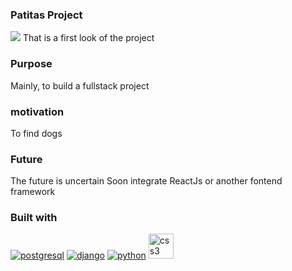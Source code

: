 <h3>Patitas Project</h3>
<img src="https://img.shields.io/github/license/nahuelmol/waka-readme-stats"/>
That is a first look of the project
<h3>Purpose</h3>
Mainly, to build a fullstack project 
<h3>motivation</h3>
To find dogs
<h3>Future</h3>
The future is uncertain
Soon integrate ReactJs or another fontend framework
<h3>Built with</h3>
<a href="https://www.postgresql.org" target="_blank"> <img src="https://icongr.am/devicon/postgresql-plain.svg?size=40&color=74bec2" alt="postgresql"/></a>
<a href="https://www.djangoproject.com" target="_blank"> <img src="https://icongr.am/devicon/django-plain.svg?size=40&color=74bec2" alt="django"/></a> 
<a href="https://python.org/" target="_blank"> <img src="https://icongr.am/devicon/python-plain.svg?size=40&color=74bec2" alt="python"/></a>
<a href="https://www.w3schools.com/css/" target="_blank"> <img src="https://i.ibb.co/W0mzJxc/icons8-css3-128.png" alt="css3" width="40" height="40"/></a>
